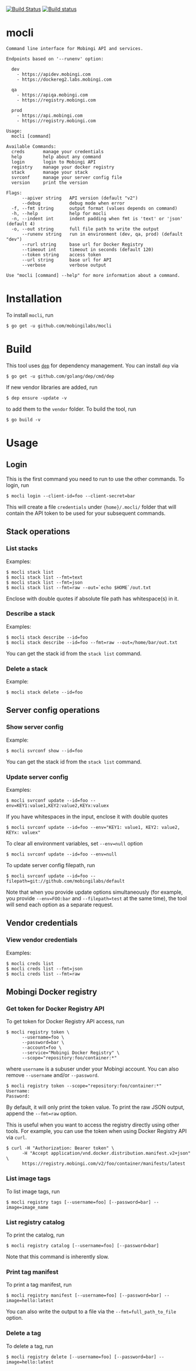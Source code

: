[![Build Status](https://travis-ci.org/mobingilabs/mocli.svg?branch=master)](https://travis-ci.org/mobingilabs/mocli)
[![Build status](https://ci.appveyor.com/api/projects/status/hv1y1n3oku9frxye?svg=true)](https://ci.appveyor.com/project/flowerinthenight/mocli)

# mocli

```
Command line interface for Mobingi API and services.

Endpoints based on '--runenv' option:

  dev
    - https://apidev.mobingi.com
    - https://dockereg2.labs.mobingi.com

  qa
    - https://apiqa.mobingi.com
    - https://registry.mobingi.com

  prod
    - https://api.mobingi.com
    - https://registry.mobingi.com

Usage:
  mocli [command]

Available Commands:
  creds       manage your credentials
  help        help about any command
  login       login to Mobingi API
  registry    manage your docker registry
  stack       manage your stack
  svrconf     manage your server config file
  version     print the version

Flags:
      --apiver string   API version (default "v2")
      --debug           debug mode when error
  -f, --fmt string      output format (values depends on command)
  -h, --help            help for mocli
  -n, --indent int      indent padding when fmt is 'text' or 'json' (default 4)
  -o, --out string      full file path to write the output
      --runenv string   run in environment (dev, qa, prod) (default "dev")
      --rurl string     base url for Docker Registry
      --timeout int     timeout in seconds (default 120)
      --token string    access token
      --url string      base url for API
      --verbose         verbose output

Use "mocli [command] --help" for more information about a command.
```

# Installation

To install `mocli`, run

```
$ go get -u github.com/mobingilabs/mocli
```

# Build

This tool uses [`dep`](https://github.com/golang/dep) for dependency management. You can install `dep` via

```
$ go get -u github.com/golang/dep/cmd/dep
```

If new vendor libraries are added, run

```
$ dep ensure -update -v
```

to add them to the `vendor` folder. To build the tool, run

```
$ go build -v
```

# Usage

## Login

This is the first command you need to run to use the other commands. To login, run

```
$ mocli login --client-id=foo --client-secret=bar
```

This will create a file `credentials` under `{home}/.mocli/` folder that will contain the API token to be used for your subsequent commands.

## Stack operations

### List stacks

Examples:

```
$ mocli stack list
$ mocli stack list --fmt=text
$ mocli stack list --fmt=json
$ mocli stack list --fmt=raw --out=`echo $HOME`/out.txt
```

Enclose with double quotes if absolute file path has whitespace(s) in it.

### Describe a stack

Examples:

```
$ mocli stack describe --id=foo
$ mocli stack describe --id=foo --fmt=raw --out=/home/bar/out.txt
```

You can get the stack id from the `stack list` command.

### Delete a stack

Example:

```
$ mocli stack delete --id=foo
```

## Server config operations

### Show server config

Example:

```
$ mocli svrconf show --id=foo
```

You can get the stack id from the `stack list` command.

### Update server config

Examples:

```
$ mocli svrconf update --id=foo --env=KEY1:value1,KEY2:value2,KEYx:valuex
```

If you have whitespaces in the input, enclose it with double quotes

```
$ mocli svrconf update --id=foo --env="KEY1: value1, KEY2: value2, KEYx: valuex"
```

To clear all environment variables, set `--env=null` option

```
$ mocli svrconf update --id=foo --env=null
```

To update server config filepath, run

```
$ mocli svrconf update --id=foo --filepath=git://github.com/mobingilabs/default
```

Note that when you provide update options simultaneously (for example, you provide `--env=FOO:bar` and `--filepath=test` at the same time), the tool will send each option as a separate request.

## Vendor credentials

### View vendor credentials

Examples:

```
$ mocli creds list
$ mocli creds list --fmt=json
$ mocli creds list --fmt=raw
```

## Mobingi Docker registry

### Get token for Docker Registry API

To get token for Docker Registry API access, run

```
$ mocli registry token \
      --username=foo \
      --password=bar \
      --account=foo \
      --service="Mobingi Docker Registry" \
      --scope="repository:foo/container:*"
```

where `username` is a subuser under your Mobingi account. You can also remove `--username` and/or `--password`.

```
$ mocli registry token --scope="repository:foo/container:*"
Username:
Password:
```

By default, it will only print the token value. To print the raw JSON output, append the `--fmt=raw` option.
 
This is useful when you want to access the registry directly using other tools. For example, you can use the token when using Docker Registry API via `curl`.

```
$ curl -H "Authorization: Bearer token" \
      -H "Accept application/vnd.docker.distribution.manifest.v2+json" \
      https://registry.mobingi.com/v2/foo/container/manifests/latest
```

### List image tags

To list image tags, run

```
$ mocli registry tags [--username=foo] [--password=bar] --image=image_name
```

### List registry catalog

To print the catalog, run

```
$ mocli registry catalog [--username=foo] [--password=bar]
```

Note that this command is inherently slow.

### Print tag manifest

To print a tag manifest, run

```
$ mocli registry manifest [--username=foo] [--password=bar] --image=hello:latest
```

You can also write the output to a file via the `--fmt=full_path_to_file` option.

### Delete a tag

To delete a tag, run

```
$ mocli registry delete [--username=foo] [--password=bar] --image=hello:latest
```
